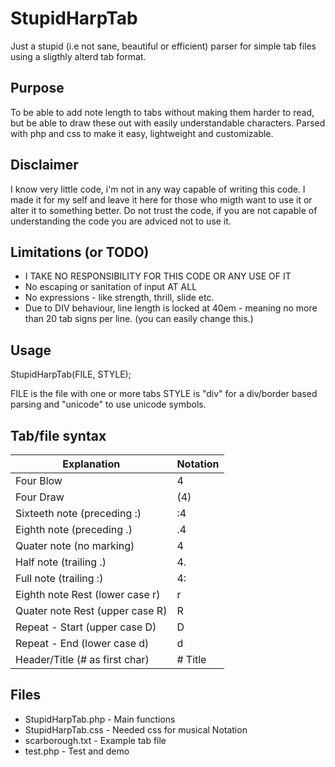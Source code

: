 # StupidHarpTab

Just a stupid (i.e not sane, beautiful or efficient) parser for simple tab files using a sligthly alterd tab format.

## Purpose

To be able to add note length to tabs without making them harder to read,
but be able to draw these out with easily understandable characters.
Parsed with php and css to make it easy, lightweight and customizable.

## Disclaimer

I know very little code, i'm not in any way capable of writing this code.
I made it for my self and leave it here for those who migth want to use it or alter it to something better.
Do not trust the code, if you are not capable of understanding the code you are adviced not to use it.

## Limitations (or TODO)

* I TAKE NO RESPONSIBILITY FOR THIS CODE OR ANY USE OF IT
* No escaping or sanitation of input AT ALL
* No expressions - like strength, thrill, slide etc.
* Due to DIV behaviour, line length is locked at 40em - meaning no more than 20 tab signs per line. (you can easily change this.)

## Usage

StupidHarpTab(FILE, STYLE);

FILE is the file with one or more tabs
STYLE is "div" for a div/border based parsing and "unicode" to use unicode symbols.


## Tab/file syntax

Explanation | Notation
 ------------ | -------------
Four Blow | 4
Four Draw | (4)
Sixteeth note (preceding :) | :4
Eighth note (preceding .)| .4
Quater note (no marking) | 4
Half note (trailing .)| 4.
Full note (trailing :)| 4:
Eighth note Rest (lower case r) | r
Quater note Rest (upper case R) | R
Repeat - Start (upper case D) | D
Repeat - End (lower case d) | d
Header/Title (# as first char) | # Title


## Files

* StupidHarpTab.php - Main functions
* StupidHarpTab.css - Needed css for musical Notation
* scarborough.txt - Example tab file
* test.php - Test and demo
